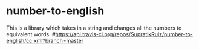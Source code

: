 # number-to-english 
This is a library which takes in a string and changes all the numbers to equivalent words.
#https://api.travis-ci.org/repos/SupratikRulz/number-to-english/cc.xml?branch=master
